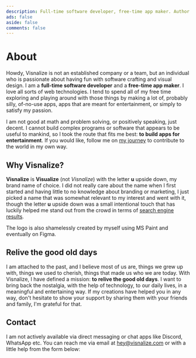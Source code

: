 ```yaml
---
description: Full-time software developer, free-time app maker. Author of Win7 Simu and Brick 1100. On a mission to relive the good old days.
ads: false
aside: false
comments: false
---
```


# About

<script setup lang="ts">
import EmailSender from '@components/misc/EmailSender.vue'
</script>

Howdy, Visnalize is not an established company or a team, but an individual who is passionate about having fun with software crafting and visual design. I am a __full-time software developer__ and a __free-time app maker__. I love all sorts of web technologies. I tend to spend all of my free time exploring and playing around with those things by making a lot of, probably silly, of-no-use apps, apps that are meant for entertainment, or simply to satisfy my passion.

I am not good at math and problem solving, or positively speaking, just decent. I cannot build complex programs or software that appears to be useful to mankind, so I took the route that fits me best: __to build apps for entertainment__. If you would like, follow me on [my journey](./blog.md) to contribute to the world in my own way.

## Why Visnalize?

__Visnalize__ is __Visualize__ (not _Visnalize_) with the letter __u__ upside down, my brand name of choice. I did not really care about the name when I first started and having little to no knowledge about branding or marketing, I just picked a name that was somewhat relevant to my interest and went with it, though the letter __u__ upside down was a small intentional touch that has luckily helped me stand out from the crowd in terms of [search engine results](https://www.google.com/search?q=visnalize).

The logo is also shamelessly created by myself using MS Paint and eventually on Figma.

## Relive the good old days

I am attached to the past, and I believe most of us are, things we grew up with, things we used to cherish, things that made us who we are today. With Visnalize, I have defined a mission: __to relive the good old days__. I want to bring back the nostalgia, with the help of technology, to our daily lives, in a meaningful and entertaining way. If my creations have helped you in any way, don't hesitate to show your support by sharing them with your friends and family, I'm grateful for that.

## Contact

I am not actively available via direct messaging or chat apps like Discord, WhatsApp etc. You can reach me via email at [hey@visnalize.com](mailto:hey@visnalize.com) or with a little help from the form below:

<EmailSender />
